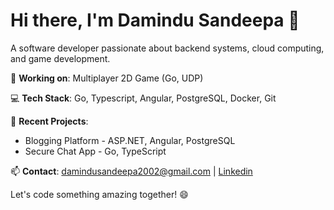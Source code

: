 # Hi there, I'm Damindu Sandeepa 👋
<img href="https://64.media.tumblr.com/5267b4cbf5e94333b8b620fb87a09252/tumblr_p8qjynqEsS1wucl3to1_500.gif" align="right"/>
A software developer passionate about backend systems, cloud computing, and game development.

🚀 **Working on**: Multiplayer 2D Game (Go, UDP)

💻 **Tech Stack**: Go, Typescript, Angular, PostgreSQL, Docker, Git

🔭 **Recent Projects**:
- Blogging Platform - ASP.NET, Angular, PostgreSQL
- Secure Chat App - Go, TypeScript

📫 **Contact**: damindusandeepa2002@gmail.com | [Linkedin](https://www.linkedin.com/in/damindu-dissanayake-5b5a79281/)

Let's code something amazing together! 😄
